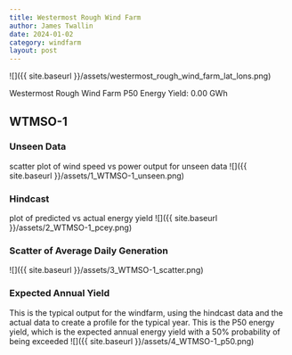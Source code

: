 ```yaml
---
title: Westermost Rough Wind Farm
author: James Twallin
date: 2024-01-02
category: windfarm
layout: post
---
```

![]({{ site.baseurl }}/assets/westermost_rough_wind_farm_lat_lons.png)

Westermost Rough Wind Farm P50 Energy Yield: 0.00 GWh

WTMSO-1
-------------
### Unseen Data 
scatter plot of wind speed vs power output for unseen data
![]({{ site.baseurl }}/assets/1_WTMSO-1_unseen.png)
### Hindcast 
plot of predicted vs actual energy yield
![]({{ site.baseurl }}/assets/2_WTMSO-1_pcey.png)
### Scatter of Average Daily Generation 

![]({{ site.baseurl }}/assets/3_WTMSO-1_scatter.png)
### Expected Annual Yield 
This is the typical output for the windfarm, using the hindcast data and the actual data to create a profile for the typical year. This is the P50 energy yield, which is the expected annual energy yield with a 50% probability of being exceeded
![]({{ site.baseurl }}/assets/4_WTMSO-1_p50.png)

